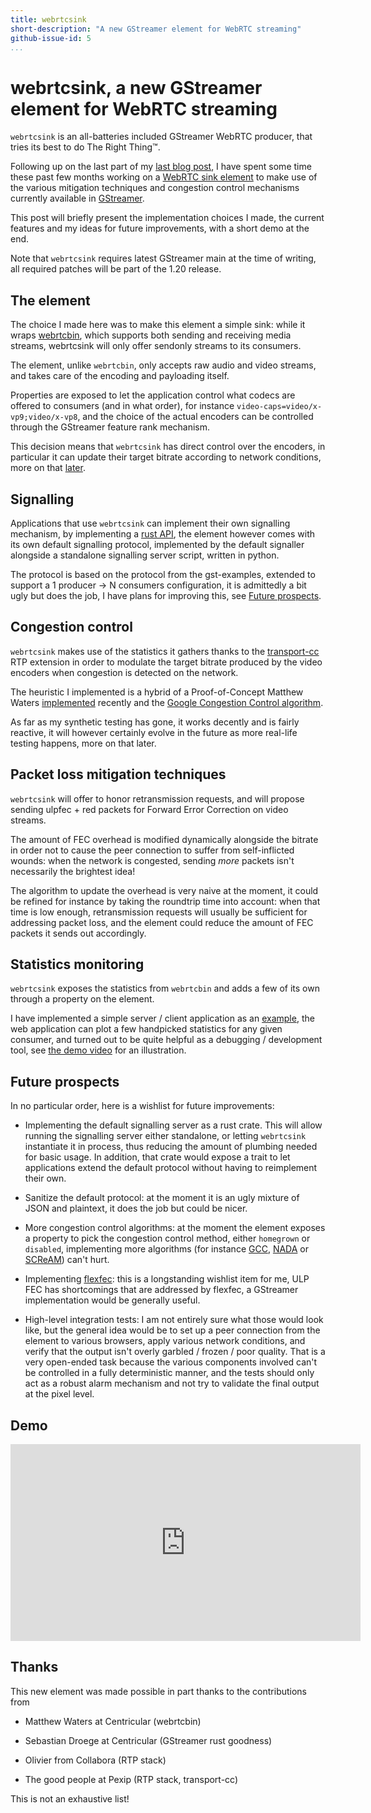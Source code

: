 ```yaml
---
title: webrtcsink
short-description: "A new GStreamer element for WebRTC streaming"
github-issue-id: 5
...
```


# webrtcsink, a new GStreamer element for WebRTC streaming

`webrtcsink` is an all-batteries included GStreamer WebRTC producer, that tries
its best to do The Right Thing™.

Following up on the last part of my [last blog post], I have spent some time
these past few months working on a [WebRTC sink element] to make use of the
various mitigation techniques and congestion control mechanisms currently
available in [GStreamer].

This post will briefly present the implementation choices I made, the current
features and my ideas for future improvements, with a short demo at the end.

Note that `webrtcsink` requires latest GStreamer main at the time of writing,
all required patches will be part of the 1.20 release.

[last blog post]: 2020-10-09-SMPTE-2022-1-2D-Forward-Error-Correction-in-GStreamer.markdown
[WebRTC sink element]: https://github.com/centricular/webrtcsink
[GStreamer]: https://gstreamer.freedesktop.org/

## The element

The choice I made here was to make this element a simple sink: while it wraps
[webrtcbin], which supports both sending and receiving media streams, webrtcsink
will only offer sendonly streams to its consumers.

The element, unlike `webrtcbin`, only accepts raw audio and video streams, and
takes care of the encoding and payloading itself.

Properties are exposed to let the application control what codecs are offered
to consumers (and in what order), for instance `video-caps=video/x-vp9;video/x-vp8`,
and the choice of the actual encoders can be controlled through the GStreamer
feature rank mechanism.

This decision means that `webrtcsink` has direct control over the encoders,
in particular it can update their target bitrate according to network conditions,
more on that [later].

[webrtcbin]: https://gstreamer.freedesktop.org/documentation/webrtc/index.html
[later]: 2021-12-14-webrtcsink.markdown#congestion-control

## Signalling

Applications that use `webrtcsink` can implement their own signalling mechanism,
by implementing a [rust API], the element however comes with its own default
signalling protocol, implemented by the default signaller alongside a standalone
signalling server script, written in python.

The protocol is based on the protocol from the gst-examples, extended to support
a 1 producer -> N consumers configuration, it is admittedly a bit ugly but does
the job, I have plans for improving this, see [Future prospects].

[rust API]: https://github.com/centricular/webrtcsink/blob/main/plugins/src/webrtcsink/mod.rs#L16
[Future prospects]: 2021-12-14-webrtcsink.markdown#future-prospects

## Congestion control

`webrtcsink` makes use of the statistics it gathers thanks to the [transport-cc]
RTP extension in order to modulate the target bitrate produced by the video encoders
when congestion is detected on the network.

The heuristic I implemented is a hybrid of a Proof-of-Concept Matthew Waters
[implemented] recently and the [Google Congestion Control algorithm].

As far as my synthetic testing has gone, it works decently and is fairly
reactive, it will however certainly evolve in the future as more real-life
testing happens, more on that later.

[transport-cc]: https://datatracker.ietf.org/doc/html/draft-holmer-rmcat-transport-wide-cc-extensions-01
[implemented]: https://gitlab.freedesktop.org/ystreet/gst-examples/-/commits/bw-management
[Google Congestion Control algorithm]: https://datatracker.ietf.org/doc/html/draft-ietf-rmcat-gcc-02

## Packet loss mitigation techniques

`webrtcsink` will offer to honor retransmission requests, and will propose
sending ulpfec + red packets for Forward Error Correction on video streams.

The amount of FEC overhead is modified dynamically alongside the bitrate in
order not to cause the peer connection to suffer from self-inflicted wounds:
when the network is congested, sending *more* packets isn't necessarily the
brightest idea!

The algorithm to update the overhead is very naive at the moment, it could
be refined for instance by taking the roundtrip time into account: when that
time is low enough, retransmission requests will usually be sufficient for
addressing packet loss, and the element could reduce the amount of FEC packets
it sends out accordingly.

## Statistics monitoring

`webrtcsink` exposes the statistics from `webrtcbin` and adds a few of its
own through a property on the element.

I have implemented a simple server / client application as an [example],
the web application can plot a few handpicked statistics for any given
consumer, and turned out to be quite helpful as a debugging / development
tool, see [the demo video] for an illustration.

[example]: https://github.com/centricular/webrtcsink/tree/main/plugins/examples
[the demo video]: 2021-12-14-webrtcsink.markdown#demo

## Future prospects

In no particular order, here is a wishlist for future improvements:

* Implementing the default signalling server as a rust crate. This will allow
  running the signalling server either standalone, or letting `webrtcsink`
  instantiate it in process, thus reducing the amount of plumbing needed for
  basic usage. In addition, that crate would expose a trait to let applications
  extend the default protocol without having to reimplement their own.

* Sanitize the default protocol: at the moment it is an ugly mixture of JSON
  and plaintext, it does the job but could be nicer.

* More congestion control algorithms: at the moment the element exposes a property
  to pick the congestion control method, either `homegrown` or `disabled`,
  implementing more algorithms (for instance [GCC], [NADA] or [SCReAM]) can't hurt.

* Implementing [flexfec]: this is a longstanding wishlist item for me, ULP FEC
  has shortcomings that are addressed by flexfec, a GStreamer implementation would
  be generally useful.

* High-level integration tests: I am not entirely sure what those would look like,
  but the general idea would be to set up a peer connection from the element to
  various browsers, apply various network conditions, and verify that the output
  isn't overly garbled / frozen / poor quality. That is a very open-ended task
  because the various components involved can't be controlled in a fully
  deterministic manner, and the tests should only act as a robust alarm mechanism
  and not try to validate the final output at the pixel level.

[GCC]: https://datatracker.ietf.org/doc/html/draft-ietf-rmcat-gcc-02
[NADA]: https://datatracker.ietf.org/doc/html/draft-ietf-rmcat-nada
[SCReAM]: https://datatracker.ietf.org/doc/html/rfc8298
[flexfec]: https://datatracker.ietf.org/doc/html/draft-ietf-payload-flexible-fec-scheme

## Demo

<iframe width="560" height="315" src="https://www.youtube.com/embed/eJpxqVr_tzQ" title="YouTube video player" frameborder="0" allow="accelerometer; autoplay; clipboard-write; encrypted-media; gyroscope; picture-in-picture" allowfullscreen></iframe>

## Thanks

This new element was made possible in part thanks to the contributions from

* Matthew Waters at Centricular (webrtcbin)

* Sebastian Droege at Centricular (GStreamer rust goodness)

* Olivier from Collabora (RTP stack)

* The good people at Pexip (RTP stack, transport-cc)

This is not an exhaustive list!
